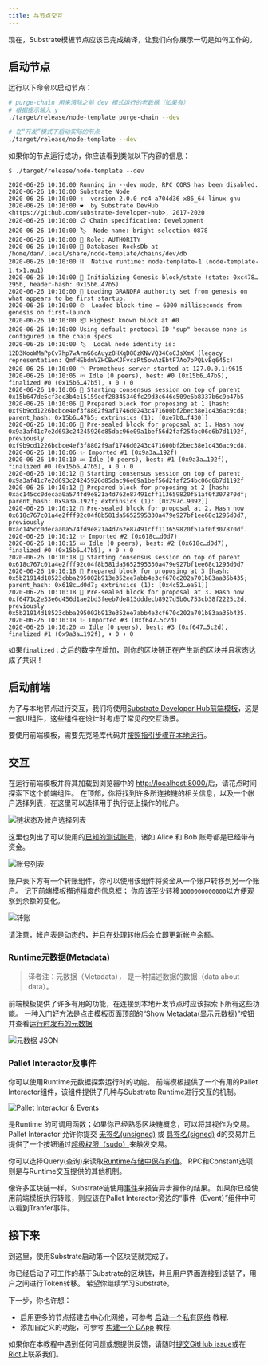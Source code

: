 ```yaml
---
title: 与节点交互
---
```


现在，Substrate模板节点应该已完成编译，让我们向你展示一切是如何工作的。



## 启动节点

运行以下命令以启动节点：



```bash
# purge-chain 用来清除之前 dev 模式运行的老数据（如果有）
# 根据提示输入 y 
./target/release/node-template purge-chain --dev

# 在“开发”模式下启动实际的节点
./target/release/node-template --dev
```

如果你的节点运行成功，你应该看到类似以下内容的信息：

```
$ ./target/release/node-template --dev

2020-06-26 10:10:00 Running in --dev mode, RPC CORS has been disabled.
2020-06-26 10:10:00 Substrate Node
2020-06-26 10:10:00 ✌️  version 2.0.0-rc4-a704d36-x86_64-linux-gnu
2020-06-26 10:10:00 ❤️  by Substrate DevHub <https://github.com/substrate-developer-hub>, 2017-2020
2020-06-26 10:10:00 📋 Chain specification: Development
2020-06-26 10:10:00 🏷  Node name: bright-selection-0878
2020-06-26 10:10:00 👤 Role: AUTHORITY
2020-06-26 10:10:00 💾 Database: RocksDb at /home/dan/.local/share/node-template/chains/dev/db
2020-06-26 10:10:00 ⛓  Native runtime: node-template-1 (node-template-1.tx1.au1)
2020-06-26 10:10:00 🔨 Initializing Genesis block/state (state: 0xc478…295b, header-hash: 0x15b6…47b5)
2020-06-26 10:10:00 👴 Loading GRANDPA authority set from genesis on what appears to be first startup.
2020-06-26 10:10:00 ⏱  Loaded block-time = 6000 milliseconds from genesis on first-launch
2020-06-26 10:10:00 📦 Highest known block at #0
2020-06-26 10:10:00 Using default protocol ID "sup" because none is configured in the chain specs
2020-06-26 10:10:00 🏷  Local node identity is: 12D3KooWMaPpCv7hp7wArmG6cAuyz8HXqD88zKNvVQ34CoCJsXmX (legacy representation: QmfHEbdmVZHCBwKJFvczRt5owAzEbtF7Ao7oPQLvBq645c)
2020-06-26 10:10:00 〽️ Prometheus server started at 127.0.0.1:9615
2020-06-26 10:10:05 💤 Idle (0 peers), best: #0 (0x15b6…47b5), finalized #0 (0x15b6…47b5), ⬇ 0 ⬆ 0
2020-06-26 10:10:06 🙌 Starting consensus session on top of parent 0x15b647de5cf3ec3b4e15159edf28345346fc29d3c646c509e6b8337b6c9b47b5
2020-06-26 10:10:06 🎁 Prepared block for proposing at 1 [hash: 0xf9b9cd1226bcbce4ef3f8802f9af1746d0243c471600bf2bec38e1c436ac9cd8; parent_hash: 0x15b6…47b5; extrinsics (1): [0xe7b0…f430]]
2020-06-26 10:10:06 🔖 Pre-sealed block for proposal at 1. Hash now 0x9a3af41c7e2d693c24245926d85dac96e09a1bef56d2faf254bc06d6b7d1192f, previously 0xf9b9cd1226bcbce4ef3f8802f9af1746d0243c471600bf2bec38e1c436ac9cd8.
2020-06-26 10:10:06 ✨ Imported #1 (0x9a3a…192f)
2020-06-26 10:10:10 💤 Idle (0 peers), best: #1 (0x9a3a…192f), finalized #0 (0x15b6…47b5), ⬇ 0 ⬆ 0
2020-06-26 10:10:12 🙌 Starting consensus session on top of parent 0x9a3af41c7e2d693c24245926d85dac96e09a1bef56d2faf254bc06d6b7d1192f
2020-06-26 10:10:12 🎁 Prepared block for proposing at 2 [hash: 0xac145cc0decaa0a574fd9e821a4d762e87491cff113659820f51af0f307870df; parent_hash: 0x9a3a…192f; extrinsics (1): [0x297c…9092]]
2020-06-26 10:10:12 🔖 Pre-sealed block for proposal at 2. Hash now 0x618c767c01a4e2fff92c04f8b581da5652595330a479e927bf1ee68c1295d0d7, previously 0xac145cc0decaa0a574fd9e821a4d762e87491cff113659820f51af0f307870df.
2020-06-26 10:10:12 ✨ Imported #2 (0x618c…d0d7)
2020-06-26 10:10:15 💤 Idle (0 peers), best: #2 (0x618c…d0d7), finalized #0 (0x15b6…47b5), ⬇ 0 ⬆ 0
2020-06-26 10:10:18 🙌 Starting consensus session on top of parent 0x618c767c01a4e2fff92c04f8b581da5652595330a479e927bf1ee68c1295d0d7
2020-06-26 10:10:18 🎁 Prepared block for proposing at 3 [hash: 0x5b21914d18523cbba295002b913e352ee7abb4e3cf670c202a701b83aa35b435; parent_hash: 0x618c…d0d7; extrinsics (1): [0x4c52…ea51]]
2020-06-26 10:10:18 🔖 Pre-sealed block for proposal at 3. Hash now 0xf6471c2e33e6d456d1ae2bd3feeb7de813dddecb8927d5b0c753cb38f2225c2d, previously 0x5b21914d18523cbba295002b913e352ee7abb4e3cf670c202a701b83aa35b435.
2020-06-26 10:10:18 ✨ Imported #3 (0xf647…5c2d)
2020-06-26 10:10:20 💤 Idle (0 peers), best: #3 (0xf647…5c2d), finalized #1 (0x9a3a…192f), ⬇ 0 ⬆ 0
```

如果`finalized：`之后的数字在增加，则你的区块链正在产生新的区块并且状态达成了共识！



## 启动前端

为了与本地节点进行交互，我们将使用[Substrate Developer Hub前端模板](https://github.com/substrate-developer-hub/substrate-front-end-template)，这是一套UI组件，这些组件在设计时考虑了常见的交互场景。

要使用前端模板，需要先克隆库代码并[按照指引步骤在本地运行](https://github.com/substrate-developer-hub/substrate-front-end-template#using-the-template)。



## 交互

在运行前端模板并将其加载到浏览器中的 [http://localhost:8000/](http://localhost:8000/)后，请花点时间探索下这个前端组件。 在顶部，你将找到许多所连接链的相关信息，以及一个帐户选择列表，在这里可以选择用于执行链上操作的帐户。



![链状态及帐户选择列表](assets/tutorials/first-chain/chain-data.png)

这里也列出了可以使用的[已知的测试账号](../../knowledgebase/integrate/subkey#well-known-keys)，诸如 Alice 和 Bob 账号都是已经带有资金。

![账号列表](assets/tutorials/first-chain/accts-prefunded.png)



账户表下方有一个转账组件，你可以使用该组件将资金从一个账户转移到另一个账户。 记下前端模板描述精度的信息框； 你应该至少转移`1000000000000`以方便观察到余额的变化。

![转账](assets/tutorials/first-chain/apps-transfer.png)

请注意，帐户表是动态的，并且在处理转帐后会立即更新帐户余额。



### Runtime元数据(Metadata)

> 译者注：元数据（Metadata）， 是一种描述数据的数据（data about data）。



前端模板提供了许多有用的功能，在连接到本地开发节点时应该探索下所有这些功能。 一种入门好方法是点击模板页面顶部的“Show Metadata(显示元数据)”按钮并查看[运行时发布的元数据](../../knowledgebase/runtime/metadata)

![元数据 JSON](assets/tutorials/first-chain/metadata.png)

### Pallet Interactor及事件

你可以使用Runtime元数据探索运行时的功能。 前端模板提供了一个有用的Pallet Interactor组件，该组件提供了几种与Substrate Runtime进行交互的机制。



![Pallet Interactor & Events](assets/tutorials/first-chain/interactor-events.png)

 是Runtime 的可调用函数；如果你已经熟悉区块链概念，可以将其视作为交易。 Pallet Interactor 允许你提交 [无签名(unsigned)](../../knowledgebase/learn-substrate/extrinsics#unsigned-transactions) 或 [具签名(signed)](../../knowledgebase/learn-substrate/extrinsics#signed-transactions) d的交易并且提供了一个按钮通过[超级权限（sudo）](https://substrate.dev/rustdocs/v2.0.0-rc4/pallet_sudo/enum.Call.html#variant.sudo)来触发交易。



你可以选择Query(查询)来读取[Runtime存储中保存的值](../../knowledgebase/runtime/storage)。 RPC和Constant选项则是与Runtime交互提供的其他机制。



像许多区块链一样，Substrate链使用[事件](../../knowledgebase/runtime/events)来报告异步操作的结果。 如果你已经使用前端模板执行转账，则应该在Pallet Interactor旁边的“事件（Event）”组件中可以看到Tranfer事件。



## 接下来

到这里，使用Substrate启动第一个区块链就完成了。



你已经启动了可工作的基于Substrate的区块链，并且用户界面连接到该链了，用户之间进行Token转移。 希望你继续学习Substrate。

下一步，你也许想：

- 启用更多的节点搭建去中心化网络，可参考 [启动一个私有网络](../start-a-private-network/) 教程.
- 添加自定义的功能，可参考 [构建一个 DApp](../build-a-dapp/) 教程.



如果你在本教程中遇到任何问题或想提供反馈，请随时[提交GitHub issue](https://github.com/substrate-developer-hub/tutorials/issues/new)或在 [Riot](https://riot.im/app/#/room/!HzySYSaIhtyWrwiwEV:matrix.org)上联系我们。